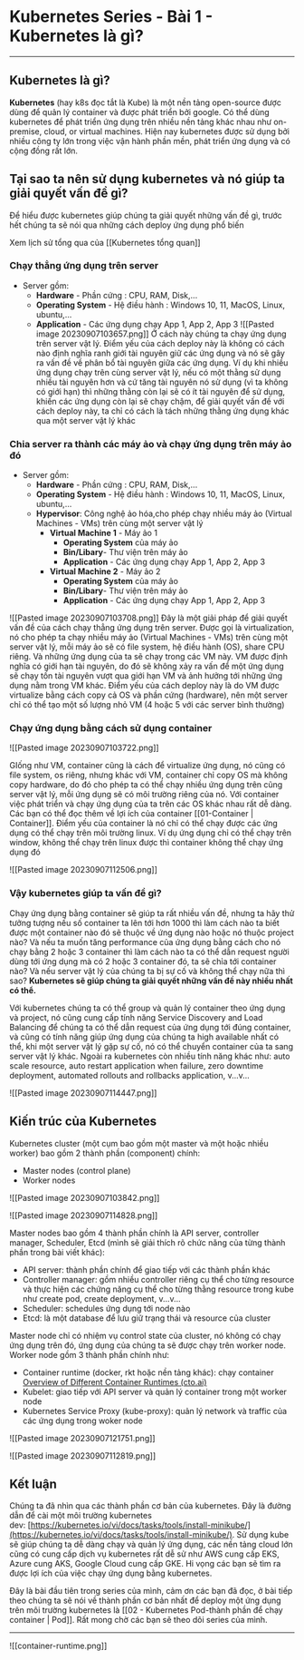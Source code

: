 # Kubernetes Series - Bài 1 - Kubernetes là gì?
---
## Kubernetes là gì?

**Kubernetes** (hay k8s đọc tắt là Kube) là một nền tảng open-source được dùng để quản lý container và được phát triển bởi google. Có thể dùng kubernetes để phát triển ứng dụng trên nhiều nền tảng khác nhau như on-premise, cloud, or virtual machines. Hiện nay kubernetes được sử dụng bởi nhiều công ty lớn trong việc vận hành phần mền, phát triển ứng dụng và có cộng đồng rất lớn.

## Tại sao ta nên sử dụng kubernetes và nó giúp ta giải quyết vấn đề gì?

Để hiểu được kubernetes giúp chúng ta giải quyết những vấn đề gì, trước hết chúng ta sẽ nói qua những cách deploy ứng dụng phổ biến

Xem lịch sử tổng qua của [[Kubernetes tổng quan]]
### Chạy thẳng ứng dụng trên server
- Server gồm: 
	- **Hardware** - Phần cứng : CPU, RAM, Disk,...
	- **Operating System** - Hệ điều hành : Windows 10, 11, MacOS, Linux, ubuntu,...
	- **Application** - Các ứng dụng chạy App 1, App 2, App 3
![[Pasted image 20230907103657.png]]
Ở cách này chúng ta chạy ứng dụng trên server vật lý. Điểm yếu của cách deploy này là không có cách nào định nghĩa ranh giới tài nguyên giữ các ứng dụng và nó sẽ gây ra vấn đề về phân bổ tài nguyên giữa các ứng dụng. Ví dụ khi nhiều ứng dụng chạy trên cùng server vật lý, nếu có một thằng sử dụng nhiều tài nguyên hơn và cứ tăng tài nguyên nó sử dụng (vì ta không có giới hạn) thì những thằng còn lại sẽ có ít tài nguyên để sử dụng, khiến các ứng dụng còn lại sẽ chạy chậm, để giải quyết vấn đề với cách deploy này, ta chỉ có cách là tách những thằng ứng dụng khác qua một server vật lý khác

### Chia server ra thành các máy ảo và chạy ứng dụng trên máy ảo đó

- Server gồm: 
	- **Hardware** - Phần cứng : CPU, RAM, Disk,...
	- **Operating System** - Hệ điều hành : Windows 10, 11, MacOS, Linux, ubuntu,...
	- **Hypervisor**: Công nghệ ảo hóa,cho phép chạy nhiều máy ảo (Virtual Machines - VMs) trên cùng một server vật lý
		- **Virtual Machine 1** - Máy ảo 1
			- **Operating System** của máy ảo
			- **Bin/Libary**- Thư viện trên máy ảo
			- **Application** - Các ứng dụng chạy App 1, App 2, App 3
		- **Virtual Machine 2** - Máy ảo 2
			- **Operating System** của máy ảo
			- **Bin/Libary**- Thư viện trên máy ảo
			- **Application** - Các ứng dụng chạy App 1, App 2, App 3

![[Pasted image 20230907103708.png]]
Đây là một giải pháp để giải quyết vấn đề của cách chạy thẳng ứng dụng trên server. Được gọi là virtualization, nó cho phép ta chạy nhiều máy ảo (Virtual Machines - VMs) trên cùng một server vật lý, mỗi máy ảo sẽ có file system, hệ điều hành (OS), share CPU riêng. Và những ứng dụng của ta sẽ chạy trong các VM này. VM được định nghĩa có giới hạn tài nguyên, do đó sẽ không xảy ra vấn để một ứng dụng sẽ chạy tốn tài nguyên vượt qua giới hạn VM và ảnh hưởng tới những ứng dụng nằm trong VM khác. Điểm yếu của cách deploy này là do VM được virtualize bằng cách copy cả OS và phần cứng (hardware), nên một server chỉ có thể tạo một số lượng nhỏ VM (4 hoặc 5 với các server bình thường)

### Chạy ứng dụng bằng cách sử dụng container

![[Pasted image 20230907103722.png]]


GIống như VM, container cũng là cách để virtualize ứng dụng, nó cũng có file system, os riêng, nhưng khác với VM, container chỉ copy OS mà không copy hardware, do đó cho phép ta có thể chạy nhiều ứng dụng trên cũng server vật lý, mỗi ứng dụng sẽ có môi trường riêng của nó. Với container việc phát triển và chạy ứng dụng của ta trên các OS khác nhau rất dễ dàng. Các bạn có thể đọc thêm về lợi ích của container [[01-Container | Container]]. Điểm yếu của container là nó chỉ có thể chạy được các ứng dụng có thể chạy trên môi trường linux. Ví dụ ứng dụng chỉ có thể chạy trên window, không thể chạy trên linux được thì container không thể chạy ứng dụng đó

![[Pasted image 20230907112506.png]]
### Vậy kubernetes giúp ta vấn đề gì?

Chạy ứng dụng bằng container sẽ giúp ta rất nhiều vấn đề, nhưng ta hãy thử tưởng tượng nếu số container ta lên tới hơn 1000 thì làm cách nào ta biết được một container nào đó sẽ thuộc về ứng dụng nào hoặc nó thuộc project nào? Và nếu ta muốn tăng performance của ứng dụng bằng cách cho nó chạy bằng 2 hoặc 3 container thì làm cách nào ta có thể dẫn request người dùng tới ứng dụng mà có 2 hoặc 3 container đó, ta sẽ chỉa tới container nào? Và nếu server vật lý của chúng ta bị sự cố và không thể chạy nữa thì sao? **Kubernetes sẽ giúp chúng ta giải quyết những vấn đề này nhiều nhất có thể.**

Với kubernetes chúng ta có thể group và quản lý container theo ứng dụng và project, nó cũng cung cấp tính năng Service Discovery and Load Balancing để chúng ta có thể dẫn request của ứng dụng tới đúng container, và cũng có tính năng giúp ứng dụng của chúng ta high available nhất có thể, khi một server vật lý gặp sự cố, nó có thể chuyển container của ta sang server vật lý khác. Ngoài ra kubernetes còn nhiều tính năng khác như: auto scale resource, auto restart application when failure, zero downtime deployment, automated rollouts and rollbacks application, v...v...

![[Pasted image 20230907114447.png]]
## Kiến trúc của Kubernetes

Kubernetes cluster (một cụm bao gồm một master và một hoặc nhiều worker) bao gồm 2 thành phần (component) chính:

- Master nodes (control plane)
- Worker nodes

![[Pasted image 20230907103842.png]]

![[Pasted image 20230907114828.png]]

Master nodes bao gồm 4 thành phần chính là API server, controller manager, Scheduler, Etcd (mình sẽ giải thích rõ chức năng của từng thành phần trong bài viết khác):

- API server: thành phần chính để giao tiếp với các thành phần khác
- Controller manager: gồm nhiều controller riêng cụ thể cho từng resource và thực hiện các chứng năng cụ thể cho từng thằng resource trong kube như create pod, create deployment, v...v...
- Scheduler: schedules ứng dụng tới node nào
- Etcd: là một database để lưu giữ trạng thái và resource của cluster

Master node chỉ có nhiệm vụ control state của cluster, nó không có chạy ứng dụng trên đó, ứng dụng của chúng ta sẽ được chạy trên worker node. Worker node gồm 3 thành phần chính như:

- Container runtime (docker, rkt hoặc nền tảng khác): chạy container [Overview of Different Container Runtimes (cto.ai)](https://cto.ai/blog/overview-of-different-container-runtimes/)
- Kubelet: giao tiếp với API server và quản lý container trong một worker node
- Kubernetes Service Proxy (kube-proxy): quản lý network và traffic của các ứng dụng trong woker node

![[Pasted image 20230907121751.png]]


![[Pasted image 20230907112819.png]]
## Kết luận

Chúng ta đã nhìn qua các thành phần cơ bản của kubernetes. Đây là đường dẫn để cài một môi trường kubernetes dev: [https://kubernetes.io/vi/docs/tasks/tools/install-minikube/](https://kubernetes.io/vi/docs/tasks/tools/install-minikube/). Sử dụng kube sẽ giúp chúng ta dễ dàng chạy và quản lý ứng dụng, các nền tảng cloud lớn cũng có cung cấp dịch vụ kubernetes rất dễ sử như AWS cung cấp EKS, Azure cung AKS, Google Cloud cung cấp GKE. Hi vọng các bạn sẽ tìm ra được lợi ích của việc chạy ứng dụng bằng kubernetes.

Đây là bài đầu tiên trong series của mình, cảm ơn các bạn đã đọc, ở bài tiếp theo chúng ta sẽ nói về thành phần cơ bản nhất để deploy một ứng dụng trên môi trường kubernetes là [[02 - Kubernetes Pod-thành phần để chạy container | Pod]]. Rất mong chờ các bạn sẽ theo dõi series của mình.

---

![[container-runtime.png]]